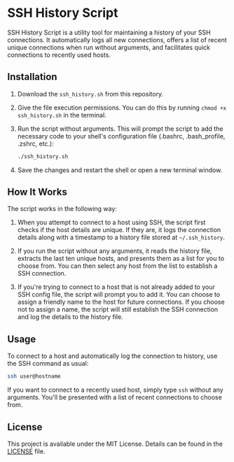 # SSH History Script

SSH History Script is a utility tool for maintaining a history of your SSH connections. It automatically logs all new connections, offers a list of recent unique connections when run without arguments, and facilitates quick connections to recently used hosts.

## Installation

1. Download the `ssh_history.sh` from this repository.

2. Give the file execution permissions. You can do this by running `chmod +x ssh_history.sh` in the terminal.

3. Run the script without arguments. This will prompt the script to add the necessary code to your shell's configuration file (.bashrc, .bash_profile, .zshrc, etc.):

    ```bash
    ./ssh_history.sh
    ```
4. Save the changes and restart the shell or open a new terminal window.

## How It Works

The script works in the following way:

1. When you attempt to connect to a host using SSH, the script first checks if the host details are unique. If they are, it logs the connection details along with a timestamp to a history file stored at `~/.ssh_history`.

2. If you run the script without any arguments, it reads the history file, extracts the last ten unique hosts, and presents them as a list for you to choose from. You can then select any host from the list to establish a SSH connection.

3. If you're trying to connect to a host that is not already added to your SSH config file, the script will prompt you to add it. You can choose to assign a friendly name to the host for future connections. If you choose not to assign a name, the script will still establish the SSH connection and log the details to the history file.

## Usage

To connect to a host and automatically log the connection to history, use the SSH command as usual:

```bash
ssh user@hostname
```

If you want to connect to a recently used host, simply type `ssh` without any arguments. You'll be presented with a list of recent connections to choose from.

License
-------

This project is available under the MIT License. Details can be found in the [LICENSE](LICENSE) file.